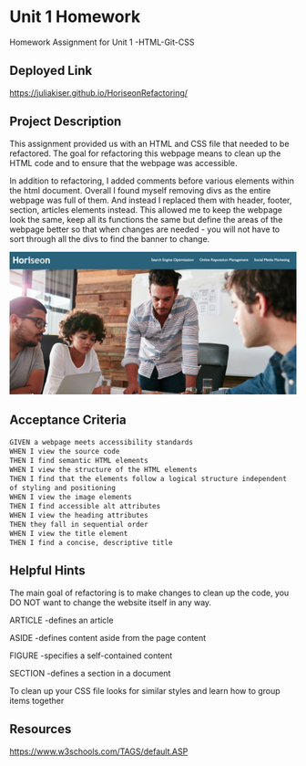 # Unit 1 Homework
Homework Assignment for Unit 1 -HTML-Git-CSS

## Deployed Link
https://juliakiser.github.io/HoriseonRefactoring/



## Project Description

This assignment provided us with an HTML and CSS file that needed to be refactored. The goal for refactoring this webpage means to clean up the HTML code and to ensure that the webpage was accessible. 

In addition to refactoring, I added comments before various elements within the html document. Overall I found myself removing divs as the entire webpage was full of them. And instead I replaced them with header, footer, section, articles elements instead. This allowed me to keep the webpage look the same, keep all its functions the same but define the areas of the webpage better so that when changes are needed - you will not have to sort through all the divs to find the banner to change.


![](assets/images/ScreenShot.png)

## Acceptance Criteria

```
GIVEN a webpage meets accessibility standards
WHEN I view the source code
THEN I find semantic HTML elements
WHEN I view the structure of the HTML elements
THEN I find that the elements follow a logical structure independent of styling and positioning
WHEN I view the image elements
THEN I find accessible alt attributes
WHEN I view the heading attributes
THEN they fall in sequential order
WHEN I view the title element
THEN I find a concise, descriptive title

```
## Helpful Hints

The main goal of refactoring is to make changes to clean up the code, you DO NOT want to change the website itself in any way.

ARTICLE -defines an article

ASIDE -defines content aside from the page content

FIGURE -specifies a self-contained content

SECTION -defines a section in a document

To clean up your CSS file looks for similar styles and learn how to group items together

## Resources
https://www.w3schools.com/TAGS/default.ASP


